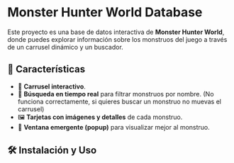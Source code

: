 # Monster Hunter World Database
  
Este proyecto es una base de datos interactiva de **Monster Hunter World**, donde puedes explorar información sobre los monstruos del juego a través de un carrusel dinámico y un buscador.

## 🚀 Características

- 🎡 **Carrusel interactivo**.
- 🔎 **Búsqueda en tiempo real** para filtrar monstruos por nombre.
  (No funciona correctamente, si quieres buscar un monstruo no muevas el carrusel)
- 🖼️ **Tarjetas con imágenes y detalles** de cada monstruo.
- 📌 **Ventana emergente (popup)** para visualizar mejor al monstruo.

## 🛠️ Instalación y Uso
